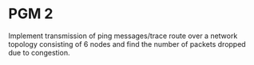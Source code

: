 # PGM 2
Implement transmission of ping messages/trace route over a network topology consisting of 6 nodes and find the number of packets dropped due to congestion.
